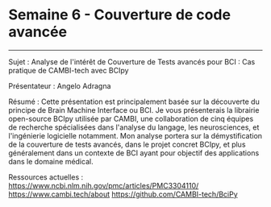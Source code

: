 # Semaine 6 - Couverture de code avancée

******

Sujet : Analyse de l'intérêt de Couverture de Tests avancés pour BCI : Cas pratique de CAMBI-tech avec BCIpy

Présentateur : Angelo Adragna

Résumé : Cette présentation est principalement basée sur la découverte du principe de Brain Machine Interface ou BCI. Je vous présenterais la librairie open-source BCIpy utilisée par CAMBI, une collaboration de cinq équipes de recherche spécialisées dans l'analyse du langage, les neurosciences, et l'ingénierie logicielle notamment. Mon analyse portera sur la démystification de la couverture de tests avancés, dans le projet concret BCIpy, et plus généralement dans un contexte de BCI ayant pour objectif des applications dans le domaine médical.


Ressources actuelles :
https://www.ncbi.nlm.nih.gov/pmc/articles/PMC3304110/
https://www.cambi.tech/about
https://github.com/CAMBI-tech/BciPy